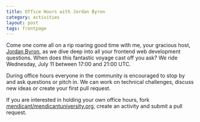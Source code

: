 ```yaml
---
title: Office Hours with Jordan Byron
category: activities
layout: post
tags: frontpage
---
```


Come one come all on a rip roaring good time with me, your gracious host, [Jordan Byron](https://github.com/mendicant/mendicantuniversity.org/wiki/Jordan-Byron), as we dive deep into all your frontend web development questions. When does this fantastic voyage cast off you ask? We ride Wednesday, July 11 between 17:00 and 21:00 UTC.

During office hours everyone in the community is encouraged to stop by and ask questions or pitch in. We can work on technical challenges, discuss new ideas or create your first pull request.

If you are interested in holding your own office hours, fork [mendicant/mendicantuniversity.org](https://github.com/mendicant/mendicantuniversity.org), create an activity and submit a pull request.
